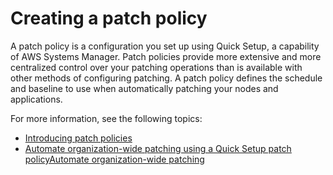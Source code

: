 # Creating a patch policy<a name="patch-policy-create"></a>

A patch policy is a configuration you set up using Quick Setup, a capability of AWS Systems Manager\. Patch policies provide more extensive and more centralized control over your patching operations than is available with other methods of configuring patching\. A patch policy defines the schedule and baseline to use when automatically patching your nodes and applications\.

For more information, see the following topics:
+ [Introducing patch policies](patch-policies-about.md)
+ [Automate organization\-wide patching using a Quick Setup patch policyAutomate organization\-wide patching](quick-setup-patch-manager.md)